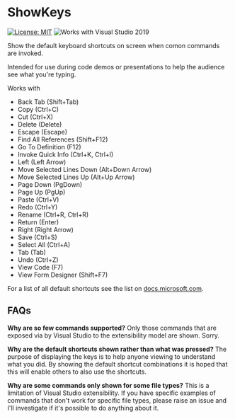 # ShowKeys

[![License: MIT](https://img.shields.io/badge/License-MIT-green.svg)](LICENSE)
![Works with Visual Studio 2019](https://img.shields.io/static/v1.svg?label=VS&message=2019&color=5F2E96)

Show the default keyboard shortcuts on screen when comon commands are invoked.

Intended for use during code demos or presentations to help the audience see what you're typing.

Works with

- Back Tab (Shift+Tab)
- Copy (Ctrl+C)
- Cut (Ctrl+X)
- Delete (Delete)
- Escape (Escape)
- Find All References (Shift+F12)
- Go To Definition (F12)
- Invoke Quick Info (Ctrl+K, Ctrl+I)
- Left (Left Arrow)
- Move Selected Lines Down (Alt+Down Arrow)
- Move Selected Lines Up (Alt+Up Arrow)
- Page Down (PgDown)
- Page Up (PgUp)
- Paste (Ctrl+V)
- Redo (Ctrl+Y)
- Rename (Ctrl+R, Ctrl+R)
- Return (Enter)
- Right (Right Arrow)
- Save (Ctrl+S)
- Select All (Ctrl+A)
- Tab (Tab)
- Undo (Ctrl+Z)
- View Code (F7)
- View Form Designer (Shift+F7)

For a list of all default shortcuts see the list on [docs.microsoft.com](https://docs.microsoft.com/en-us/visualstudio/ide/default-keyboard-shortcuts-in-visual-studio?view=vs-2019).

## FAQs

**Why are so few commands supported?**
Only those commands that are exposed via by Visual Studio to the extensibility model are shown. Sorry.

**Why are the default shortcuts shown rather than what was pressed?**
The purpose of displaying the keys is to help anyone viewing to understand what you did. By showing the default shortcut combinations it is hoped that this will enable others to also use the shortcuts.

**Why are some commands only shown for some file types?**
This is a limitation of Visual Studio extensibility. If you have specific examples of commands that don't work for specific file types, please raise an issue and I'll investigate if it's possible to do anything about it.

<!--

The following commands should work but don't because of a probable VS bug.

- Duplicate Selection (Ctrl+D)
- Insert Snippet (Ctrl+K, Ctrl+X)
- Comment Selection (Ctrl+K, Ctrl+C)
- Uncomment Selection (Ctrl+K, Ctrl+U)
- Format Document (Ctrl+K, Ctrl+D)
- Format Selection (Ctrl+K, Ctrl+F)
- Surround With (Ctrl+K, Ctrl+S)

-->
